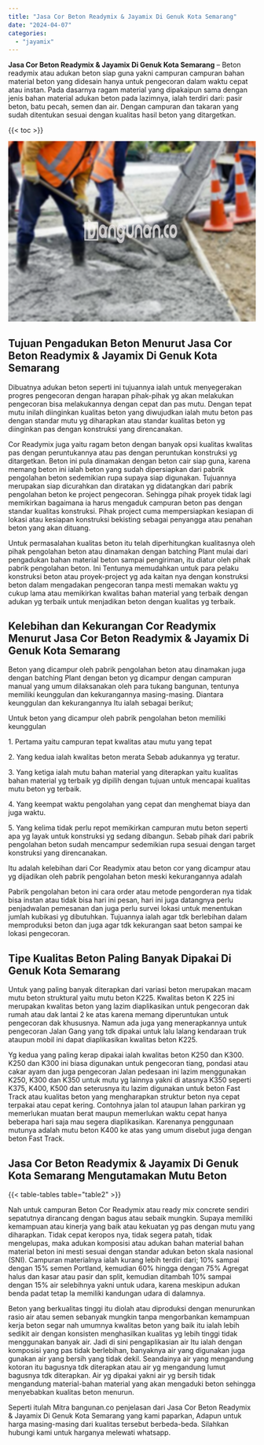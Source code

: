 ```yaml
---
title: "Jasa Cor Beton Readymix & Jayamix Di Genuk Kota Semarang"
date: "2024-04-07"
categories: 
  - "jayamix"
---
```


**Jasa Cor Beton Readymix & Jayamix Di Genuk Kota Semarang** – Beton readymix atau adukan beton siap guna yakni campuran campuran bahan material beton yang didesain hanya untuk pengecoran dalam waktu cepat atau instan. Pada dasarnya ragam material yang dipakaipun sama dengan jenis bahan material adukan beton pada lazimnya, ialah terdiri dari: pasir beton, batu pecah, semen dan air. Dengan campuran dan takaran yang sudah ditentukan sesuai dengan kualitas hasil beton yang ditargetkan.

{{< toc >}}

![Jasa Cor Beton Readymix & Jayamix Di Genuk Kota Semarang](/images/jasa-cor-readymix-48.png)

## Tujuan Pengadukan Beton Menurut Jasa Cor Beton Readymix & Jayamix Di Genuk Kota Semarang

Dibuatnya adukan beton seperti ini tujuannya ialah untuk menyegerakan progres pengecoran dengan harapan pihak-pihak yg akan melakukan pengecoran bisa melakukannya dengan cepat dan pas mutu. Dengan tepat mutu inilah diinginkan kualitas beton yang diwujudkan ialah mutu beton pas dengan standar mutu yg diharapkan atau standar kualitas beton yg diinginkan pas dengan konstruksi yang direncanakan.

Cor Readymix juga yaitu ragam beton dengan banyak opsi kualitas kwalitas pas dengan peruntukannya atau pas dengan peruntukan konstruksi yg ditargetkan. Beton ini pula dinamakan dengan beton cair siap guna, karena memang beton ini ialah beton yang sudah dipersiapkan dari pabrik pengolahan beton sedemikian rupa supaya siap digunakan. Tujuannya merupakan siap dicurahkan dan diratakan yg didatangkan dari pabrik pengolahan beton ke project pengecoran. Sehingga pihak proyek tidak lagi memikirkan bagaimana ia harus mengaduk campuran beton pas dengan standar kualitas konstruksi. Pihak project cuma mempersiapkan kesiapan di lokasi atau kesiapan konstruksi bekisting sebagai penyangga atau penahan beton yang akan dituang.

Untuk permasalahan kualitas beton itu telah diperhitungkan kualitasnya oleh pihak pengolahan beton atau dinamakan dengan batching Plant mulai dari pengadukan bahan material beton sampai pengiriman, itu diatur oleh pihak pabrik pengolahan beton. Ini Tentunya memudahkan untuk para pelaku konstruksi beton atau proyek-project yg ada kaitan nya dengan konstruksi beton dalam mengadakan pengecoran tanpa mesti memakan waktu yg cukup lama atau memikirkan kwalitas bahan material yang terbaik dengan adukan yg terbaik untuk menjadikan beton dengan kualitas yg terbaik.

## Kelebihan dan Kekurangan Cor Readymix Menurut Jasa Cor Beton Readymix & Jayamix Di Genuk Kota Semarang

Beton yang dicampur oleh pabrik pengolahan beton atau dinamakan juga dengan batching Plant dengan beton yg dicampur dengan campuran manual yang umum dilaksanakan oleh para tukang bangunan, tentunya memiliki keunggulan dan kekurangannya masing-masing. Diantara keunggulan dan kekurangannya Itu ialah sebagai berikut;

Untuk beton yang dicampur oleh pabrik pengolahan beton memiliki keunggulan

1\. Pertama yaitu campuran tepat kwalitas atau mutu yang tepat

2\. Yang kedua ialah kwalitas beton merata Sebab adukannya yg teratur.

3\. Yang ketiga ialah mutu bahan material yang diterapkan yaitu kualitas bahan material yg terbaik yg dipilih dengan tujuan untuk mencapai kualitas mutu beton yg terbaik.

4\. Yang keempat waktu pengolahan yang cepat dan menghemat biaya dan juga waktu.

5\. Yang kelima tidak perlu repot memikirkan campuran mutu beton seperti apa yg layak untuk konstruksi yg sedang dibangun. Sebab pihak dari pabrik pengolahan beton sudah mencampur sedemikian rupa sesuai dengan target konstruksi yang direncanakan.

Itu adalah kelebihan dari Cor Readymix atau beton cor yang dicampur atau yg dijadikan oleh pabrik pengolahan beton meski kekurangannya adalah

Pabrik pengolahan beton ini cara order atau metode pengorderan nya tidak bisa instan atau tidak bisa hari ini pesan, hari ini juga datangnya perlu penjadwalan pemesanan dan juga perlu survei lokasi untuk menentukan jumlah kubikasi yg dibutuhkan. Tujuannya ialah agar tdk berlebihan dalam memproduksi beton dan juga agar tdk kekurangan saat beton sampai ke lokasi pengecoran.

## Tipe Kualitas Beton Paling Banyak Dipakai Di Genuk Kota Semarang

Untuk yang paling banyak diterapkan dari variasi beton merupakan macam mutu beton struktural yaitu mutu beton K225. Kwalitas beton K 225 ini merupakan kwalitas beton yang lazim diaplikasikan untuk pengecoran dak rumah atau dak lantai 2 ke atas karena memang diperuntukan untuk pengecoran dak khususnya. Namun ada juga yang menerapkannya untuk pengecoran Jalan Gang yang tdk dipakai untuk lalu lalang kendaraan truk ataupun mobil ini dapat diaplikasikan kwalitas beton K225.

Yg kedua yang paling kerap dipakai ialah kwalitas beton K250 dan K300. K250 dan K300 ini biasa digunakan untuk pengecoran tiang, pondasi atau cakar ayam dan juga pengecoran Jalan pedesaan ini lazim menggunakan K250, K300 dan K350 untuk mutu yg lainnya yakni di atasnya K350 seperti K375, K400, K500 dan seterusnya itu lazim digunakan untuk beton Fast Track atau kualitas beton yang mengharapkan struktur beton nya cepat terpakai atau cepat kering. Contohnya jalan tol ataupun lahan parkiran yg memerlukan muatan berat maupun memerlukan waktu cepat hanya beberapa hari saja mau segera diaplikasikan. Karenanya penggunaan mutunya adalah mutu beton K400 ke atas yang umum disebut juga dengan beton Fast Track.

## Jasa Cor Beton Readymix & Jayamix Di Genuk Kota Semarang Mengutamakan Mutu Beton

{{< table-tables table="table2" >}}

Nah untuk campuran Beton Cor Readymix atau ready mix concrete sendiri sepatutnya dirancang dengan bagus atau sebaik mungkin. Supaya memiliki kemampuan atau kinerja yang baik atau kekuatan yg pas dengan mutu yang diharapkan. Tidak cepat keropos nya, tidak segera patah, tidak mengelupas, maka adukan komposisi atau adukan bahan material bahan material beton ini mesti sesuai dengan standar adukan beton skala nasional (SNI). Campuran materialnya ialah kurang lebih terdiri dari; 10% sampai dengan 15% semen Portland, kemudian 60% hingga dengan 75% Agregat halus dan kasar atau pasir dan split, kemudian ditambah 10% sampai dengan 15% air selebihnya yakni untuk udara, karena meskipun adukan benda padat tetap Ia memiliki kandungan udara di dalamnya.

Beton yang berkualitas tinggi itu diolah atau diproduksi dengan menurunkan rasio air atau semen sebanyak mungkin tanpa mengorbankan kemampuan kerja beton segar nah umumnya kwalitas beton yang baik itu ialah lebih sedikit air dengan konsisten menghasilkan kualitas yg lebih tinggi tidak menggunakan banyak air. Jadi di sini pengaplikasian air Itu ialah dengan komposisi yang pas tidak berlebihan, banyaknya air yang digunakan juga gunakan air yang bersih yang tidak dekil. Seandainya air yang mengandung kotoran itu bagusnya tdk diterapkan atau air yg mengandung lumut bagusnya tdk diterapkan. Air yg dipakai yakni air yg bersih tidak mengandung material-bahan material yang akan mengaduki beton sehingga menyebabkan kualitas beton menurun.

Seperti itulah Mitra bangunan.co penjelasan dari Jasa Cor Beton Readymix & Jayamix Di Genuk Kota Semarang yang kami paparkan, Adapun untuk harga masing-masing dari kualitas tersebut berbeda-beda. Silahkan hubungi kami untuk harganya melewati whatsapp.
